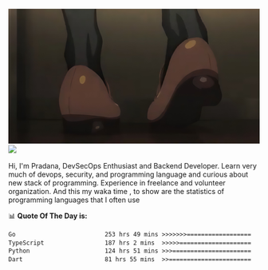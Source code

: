 ![banner](.github/banner-profile.jpeg)
<img src="https://user-images.githubusercontent.com/73097560/115834477-dbab4500-a447-11eb-908a-139a6edaec5c.gif"></p>

Hi, I'm Pradana, DevSecOps Enthusiast and Backend Developer. Learn very much of devops, security, and programming language and curious about new stack of programming. Experience in freelance and volunteer organization. And this my waka time , to show are the statistics of programming languages that I often use

📊 **Quote Of The Day is:**
<!--START_SECTION:waka-->

```txt
Go                         253 hrs 49 mins >>>>>>>==================   26.46 %
TypeScript                 187 hrs 2 mins  >>>>>====================   19.50 %
Python                     124 hrs 51 mins >>>======================   13.02 %
Dart                       81 hrs 55 mins  >>=======================   08.54 %
```

<!--END_SECTION:waka-->
